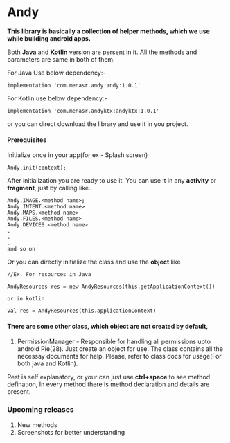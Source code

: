 # Andy

<b>This library is basically a collection of helper methods, which we use while building android apps.</b>

Both <b>Java</b> and <b>Kotlin</b> version are persent in it. All the methods and parameters are same in both of them.

For Java Use below dependency:-
```
implementation 'com.menasr.andy:andy:1.0.1'
```

For Kotlin use below dependency:-
```
implementation 'com.menasr.andyktx:andyktx:1.0.1'
```

or you can direct download the library and use it in you project.

#### Prerequisites
Initialize once in your app(for ex - Splash screen)
```
Andy.init(context);
```

After initialization you are ready to use it. You can use it in any <b>activity</b> or <b>fragment</b>, just by calling like..
```
Andy.IMAGE.<method name>;
Andy.INTENT.<method name>
Andy.MAPS.<method name>
Andy.FILES.<method name>
Andy.DEVICES.<method name>
.
.
.
and so on
```

Or you can directly initialize the class and use the <b>object</b> like
```
//Ex. For resources in Java

AndyResources res = new AndyResources(this.getApplicationContext())

or in kotlin

val res = AndyResources(this.applicationContext)
```

#### There are some other class, which object are not created by default,
1. PermissionManager - Responsible for handling all permissions upto android Pie(28). Just create an object for use. The class contains all the necessay documents for help. Please, refer to class docs for usage(For both java and Kotlin).


Rest is self explanatory, or your can just use <b>ctrl+space</b> to see method defination, In every method there is method declaration and details are present.

### Upcoming releases
 1. New methods
 2. Screenshots for better understanding
